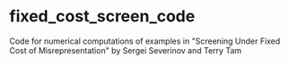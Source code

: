 # fixed_cost_screen_code
Code for numerical computations of examples in "Screening Under Fixed Cost of Misrepresentation" by Sergei Severinov and Terry Tam
